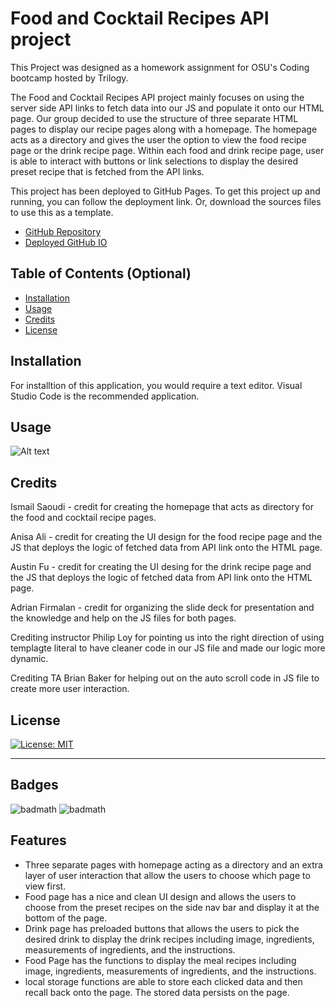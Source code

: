 
# Food and Cocktail Recipes API project

This Project was designed as a homework assignment for OSU's Coding bootcamp hosted by Trilogy. 

The Food and Cocktail Recipes API project mainly focuses on using the server side API links to fetch data into our JS and populate it onto our HTML page. Our group decided to use the structure of three separate HTML pages to display our recipe pages along with a homepage. The homepage acts as a directory and gives the user the option to view the food recipe page or the drink recipe page. Within each food and drink recipe page, user is able to interact with buttons or link selections to display the desired preset recipe that is fetched from the API links. 

This project has been deployed to GitHub Pages. To get this project up and running, you can follow the deployment link. Or, download the sources files to use this as a template.

* [GitHub Repository]()
* [Deployed GitHub IO]()

## Table of Contents (Optional)

- [Installation](#installation)
- [Usage](#usage)
- [Credits](#credits)
- [License](#license)

## Installation

For installtion of this application, you would require a text editor. Visual Studio Code is the recommended application. 

## Usage

![Alt text]()

## Credits

Ismail Saoudi - credit for creating the homepage that acts as directory for the food and cocktail recipe pages. 

Anisa Ali - credit for creating the UI design for the food recipe page and the JS that deploys the logic of fetched data from API link onto the HTML page. 

Austin Fu - credit for creating the UI desing for the drink recipe page and the JS that deploys the logic of fetched data from API link onto the HTML page. 

Adrian Firmalan - credit for organizing the slide deck for presentation and the  knowledge and help on the JS files for both pages. 

Crediting instructor Philip Loy for pointing us into the right direction of using templagte literal to have cleaner code in our JS file and made our logic more dynamic. 

Crediting TA Brian Baker for helping out on the auto scroll code in JS file to create more user interaction. 

## License

[![License: MIT](https://img.shields.io/badge/License-MIT-yellow.svg)](https://opensource.org/licenses/MIT)

---

## Badges

![badmath](https://img.shields.io/badge/HTML-31.3%25-orange)
![badmath](https://img.shields.io/badge/JavaScript-68.7%-yellow)


## Features

* Three separate pages with homepage acting as a directory and an extra layer of user interaction that allow the users to choose which page to view first. 
* Food page has a nice and clean UI design and allows the users to choose from the preset recipes on the side nav bar and display it at the bottom of the page.
* Drink page has preloaded buttons that allows the users to pick the desired drink to display the drink recipes including image, ingredients, measurements of ingredients, and the instructions. 
* Food Page has the functions to display the meal recipes including image, ingredients, measurements of ingredients, and the instructions. 
* local storage functions are able to store each clicked data and then recall back onto the page. The stored data persists on the page. 
